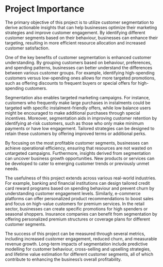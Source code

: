# Project Importance 

The primary objective of this project is to utilize customer segmentation to derive actionable insights that can help businesses optimize their marketing strategies and improve customer engagement. By identifying different customer segments based on their behaviour, businesses can enhance their targeting, resulting in more efficient resource allocation and increased customer satisfaction.

One of the key benefits of customer segmentation is enhanced customer understanding. By grouping customers based on behaviour, preferences, and spending patterns, businesses can better understand the differences between various customer groups. For example, identifying high-spending customers versus low-spending ones allows for more targeted promotions, such as offering discounts to frequent buyers or special offers for high-spending customers.

Segmentation also enables targeted marketing campaigns. For instance, customers who frequently make large purchases in instalments could be targeted with specific instalment-friendly offers, while low balance users might be encouraged to make additional purchases through special incentives. Moreover, segmentation aids in improving customer retention by identifying at-risk customers, such as those who only make minimum payments or have low engagement. Tailored strategies can be designed to retain these customers by offering improved terms or additional perks.

By focusing on the most profitable customer segments, businesses can achieve operational efficiency, ensuring that resources are not wasted on untargeted campaigns. Furthermore, insights derived from segmentation can uncover business growth opportunities. New products or services can be developed to cater to emerging customer trends or previously unmet needs.

The usefulness of this project extends across various real-world industries. For example, banking and financial institutions can design tailored credit card reward programs based on spending behaviour and prevent churn by understanding customer engagement levels. Similarly, e-commerce platforms can offer personalized product recommendations to boost sales and focus on high-value customers for premium services. In the retail sector, businesses can create specific promotions for high spenders or seasonal shoppers. Insurance companies can benefit from segmentation by offering personalized premium structures or coverage plans for different customer segments.

The success of this project can be measured through several metrics, including increased customer engagement, reduced churn, and measurable revenue growth. Long-term impacts of segmentation include predictive modelling for customer behaviour, cross-selling and upselling strategies, and lifetime value estimation for different customer segments, all of which contribute to enhancing the business’s overall profitability.
